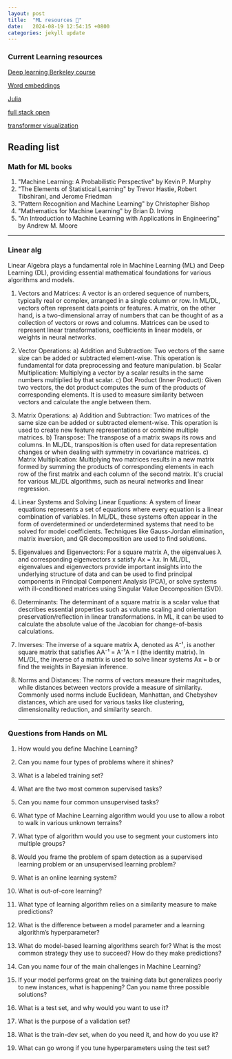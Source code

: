 ```yaml
---
layout: post
title:  "ML resources 📘"
date:   2024-08-19 12:54:15 +0800
categories: jekyll update
---
```


### Current Learning resources
[Deep learning Berkeley course](https://www.youtube.com/playlist?list=PL_iWQOsE6TfVmKkQHucjPAoRtIJYt8a5A)

[Word embeddings](https://lena-voita.github.io/nlp_course/word_embeddings.html#main_content)

[Julia](https://julialang.org/learning/classes/)

[full stack open](https://fullstackopen.com/en/#course-contents)

[transformer visualization](https://bbycroft.net/llm)

## Reading list
### Math for ML books
1. "Machine Learning: A Probabilistic Perspective" by Kevin P. Murphy
2. "The Elements of Statistical Learning" by Trevor Hastie, Robert Tibshirani, and Jerome Friedman
3. "Pattern Recognition and Machine Learning" by Christopher Bishop
4. "Mathematics for Machine Learning" by Brian D. Irving
5. "An Introduction to Machine Learning with Applications in Engineering" by Andrew M. Moore



----

### Linear alg

 Linear Algebra plays a fundamental role in Machine Learning (ML) and Deep Learning (DL), providing essential mathematical foundations for various algorithms and models. 

1. Vectors and Matrices:
   A vector is an ordered sequence of numbers, typically real or complex, arranged in a single column or row. In ML/DL, vectors often represent data points or features. A matrix, on the other hand, is a two-dimensional array of numbers that can be thought of as a collection of vectors or rows and columns. Matrices can be used to represent linear transformations, coefficients in linear models, or weights in neural networks.

2. Vector Operations:
   a) Addition and Subtraction: Two vectors of the same size can be added or subtracted element-wise. This operation is fundamental for data preprocessing and feature manipulation.
   b) Scalar Multiplication: Multiplying a vector by a scalar results in the same numbers multiplied by that scalar.
   c) Dot Product (Inner Product): Given two vectors, the dot product computes the sum of the products of corresponding elements. It is used to measure similarity between vectors and calculate the angle between them.

3. Matrix Operations:
   a) Addition and Subtraction: Two matrices of the same size can be added or subtracted element-wise. This operation is used to create new feature representations or combine multiple matrices.
   b) Transpose: The transpose of a matrix swaps its rows and columns. In ML/DL, transposition is often used for data representation changes or when dealing with symmetry in covariance matrices.
   c) Matrix Multiplication: Multiplying two matrices results in a new matrix formed by summing the products of corresponding elements in each row of the first matrix and each column of the second matrix. It's crucial for various ML/DL algorithms, such as neural networks and linear regression.

4. Linear Systems and Solving Linear Equations:
   A system of linear equations represents a set of equations where every equation is a linear combination of variables. In ML/DL, these systems often appear in the form of overdetermined or underdetermined systems that need to be solved for model coefficients. Techniques like Gauss-Jordan elimination, matrix inversion, and QR decomposition are used to find solutions.

5. Eigenvalues and Eigenvectors:
   For a square matrix A, the eigenvalues λ and corresponding eigenvectors x satisfy Ax = λx. In ML/DL, eigenvalues and eigenvectors provide important insights into the underlying structure of data and can be used to find principal components in Principal Component Analysis (PCA), or solve systems with ill-conditioned matrices using Singular Value Decomposition (SVD).

6. Determinants:
   The determinant of a square matrix is a scalar value that describes essential properties such as volume scaling and orientation preservation/reflection in linear transformations. In ML, it can be used to calculate the absolute value of the Jacobian for change-of-basis calculations.

7. Inverses:
   The inverse of a square matrix A, denoted as A⁻¹, is another square matrix that satisfies AA⁻¹ = A⁻¹A = I (the identity matrix). In ML/DL, the inverse of a matrix is used to solve linear systems Ax = b or find the weights in Bayesian inference.

8. Norms and Distances:
   The norms of vectors measure their magnitudes, while distances between vectors provide a measure of similarity. Commonly used norms include Euclidean, Manhattan, and Chebyshev distances, which are used for various tasks like clustering, dimensionality reduction, and similarity search.

   ---
### Questions from Hands on ML

   1. How would you define Machine Learning? 

   2. Can you name four types of problems where it shines?
   
   3. What is a labeled training set? 
   
   4. What are the two most common supervised tasks? 
   
   5. Can you name four common unsupervised tasks? 
   
   6. What type of Machine Learning algorithm would you use to allow a robot to walk in various unknown terrains? 
   
   7. What type of algorithm would you use to segment your customers into multiple groups? 
   
   8. Would you frame the problem of spam detection as a supervised learning problem or an unsupervised learning problem? 
   
   9. What is an online learning system? 
   
   10. What is out-of-core learning? 
   
   11. What type of learning algorithm relies on a similarity measure to make predictions? 
   
   12. What is the difference between a model parameter and a learning algorithm’s hyperparameter? 

   13. What do model-based learning algorithms search for? What is the most common strategy they use to succeed? How do they make predictions? 
   
   14. Can you name four of the main challenges in Machine Learning? 
   
   15. If your model performs great on the training data but generalizes poorly to new instances, what is happening? Can you name three possible solutions? 
   
   16. What is a test set, and why would you want to use it? 
   
   17. What is the purpose of a validation set? 
   
   18. What is the train-dev set, when do you need it, and how do you use it? 
   
   19. What can go wrong if you tune hyperparameters using the test set? 

